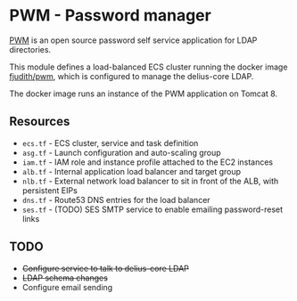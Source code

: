 # PWM - Password manager

[PWM](https://github.com/pwm-project/pwm) is an open source password self service application for LDAP directories.

This module defines a load-balanced ECS cluster running the docker image [fjudith/pwm](https://hub.docker.com/r/fjudith/pwm), which is configured to manage the delius-core LDAP.

The docker image runs an instance of the PWM application on Tomcat 8.

## Resources
* `ecs.tf` - ECS cluster, service and task definition
* `asg.tf` - Launch configuration and auto-scaling group
* `iam.tf` - IAM role and instance profile attached to the EC2 instances
* `alb.tf` - Internal application load balancer and target group
* `nlb.tf` - External network load balancer to sit in front of the ALB, with persistent EIPs
* `dns.tf` - Route53 DNS entries for the load balancer
* `ses.tf` - (TODO) SES SMTP service to enable emailing password-reset links

## TODO
* ~~Configure service to talk to delius-core LDAP~~
* ~~LDAP schema changes~~
* Configure email sending
